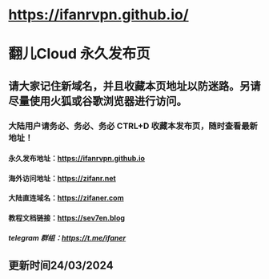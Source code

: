 # https://ifanrvpn.github.io/

# 翻儿Cloud 永久发布页
## 请大家记住新域名，并且收藏本页地址以防迷路。另请尽量使用火狐或谷歌浏览器进行访问。
### 大陆用户请务必、务必、务必 CTRL+D 收藏本发布页，随时查看最新地址！

#### 永久发布地址：https://ifanrvpn.github.io

#### 海外访问地址：https://zifanr.net

#### 大陆直连域名：https://zifaner.com

#### 教程文档链接：https://sev7en.blog

##### telegram 群组：https://t.me/ifaner
## 更新时间24/03/2024
